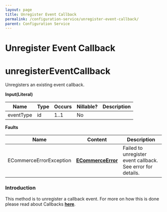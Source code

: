 ```yaml
---
layout: page
title: Unregister Event Callback
permalink: /configuration-service/unregister-event-callback/
parent: Configuration Service
---
```



# Unregister Event Callback 

# unregisterEventCallback
Unregisters an existing event callback.
  
**Input(Literal)**
  
| Name      | Type | Occurs | Nillable? | Description |
|-----------|------|--------|-----------|-------------|
| eventType | id   | 1..1   | No        |             |
  
  
**Faults**
  
| Name                    | Content                                             | Description                                                 |
|-------------------------|-----------------------------------------------------|-------------------------------------------------------------|
| ECommerceErrorException | **[ECommerceError](ECommerceError_1475945.html)**   | Failed to unregister event callback. See error for details. |
  
### Introduction
This method is to unregister a callback event. For more on how this is
done please read about Callbacks **[here](Callbacks_327724.html)**.

